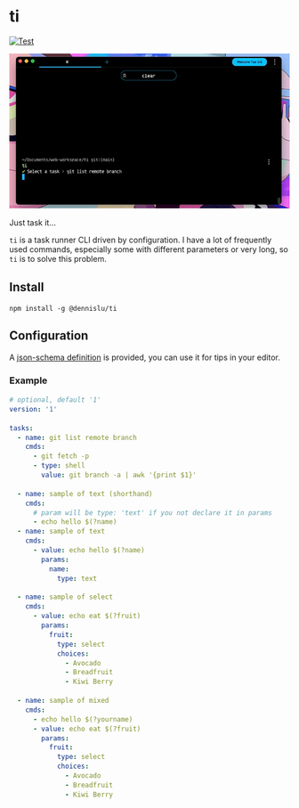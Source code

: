 # ti

[![Test](https://github.com/lumenghz/ti/actions/workflows/test.yml/badge.svg)](https://github.com/lumenghz/ti/actions/workflows/test.yml)

![Screen](./screenshots/screenrecord.gif)

Just task it...

`ti` is a task runner CLI driven by configuration. I have a lot of frequently used commands, especially some with different parameters or very long, so `ti` is to solve this problem.

## Install

```shell
npm install -g @dennislu/ti
```

## Configuration

A [json-schema definition](./schema/ti-config-schema-v1.json) is provided, you can use it for tips in your editor.

### Example

```yaml
# optional, default '1'
version: '1'

tasks:
  - name: git list remote branch
    cmds:
      - git fetch -p
      - type: shell
        value: git branch -a | awk '{print $1}'

  - name: sample of text (shorthand)
    cmds:
      # param will be type: 'text' if you not declare it in params
      - echo hello $(?name)
  - name: sample of text
    cmds:
      - value: echo hello $(?name)
        params:
          name:
            type: text

  - name: sample of select
    cmds:
      - value: echo eat $(?fruit)
        params:
          fruit:
            type: select
            choices:
              - Avocado
              - Breadfruit
              - Kiwi Berry

  - name: sample of mixed
    cmds:
      - echo hello $(?yourname)
      - value: echo eat $(?fruit)
        params:
          fruit:
            type: select
            choices:
              - Avocado
              - Breadfruit
              - Kiwi Berry
```
